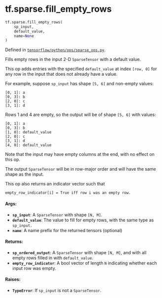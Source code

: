 <div itemscope itemtype="http://developers.google.com/ReferenceObject">
<meta itemprop="name" content="tf.sparse.fill_empty_rows" />
<meta itemprop="path" content="Stable" />
</div>

# tf.sparse.fill_empty_rows

``` python
tf.sparse.fill_empty_rows(
    sp_input,
    default_value,
    name=None
)
```



Defined in [`tensorflow/python/ops/sparse_ops.py`](/code/stable/tensorflow/python/ops/sparse_ops.py).

Fills empty rows in the input 2-D `SparseTensor` with a default value.

This op adds entries with the specified `default_value` at index
`[row, 0]` for any row in the input that does not already have a value.

For example, suppose `sp_input` has shape `[5, 6]` and non-empty values:

    [0, 1]: a
    [0, 3]: b
    [2, 0]: c
    [3, 1]: d

Rows 1 and 4 are empty, so the output will be of shape `[5, 6]` with values:

    [0, 1]: a
    [0, 3]: b
    [1, 0]: default_value
    [2, 0]: c
    [3, 1]: d
    [4, 0]: default_value

Note that the input may have empty columns at the end, with no effect on
this op.

The output `SparseTensor` will be in row-major order and will have the
same shape as the input.

This op also returns an indicator vector such that

    empty_row_indicator[i] = True iff row i was an empty row.

#### Args:

* <b>`sp_input`</b>: A `SparseTensor` with shape `[N, M]`.
* <b>`default_value`</b>: The value to fill for empty rows, with the same type as
    `sp_input.`
* <b>`name`</b>: A name prefix for the returned tensors (optional)


#### Returns:

* <b>`sp_ordered_output`</b>: A `SparseTensor` with shape `[N, M]`, and with all empty
    rows filled in with `default_value`.
* <b>`empty_row_indicator`</b>: A bool vector of length `N` indicating whether each
    input row was empty.


#### Raises:

* <b>`TypeError`</b>: If `sp_input` is not a `SparseTensor`.